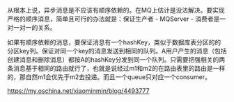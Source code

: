 从根本上说，异步消息是不应该有顺序依赖的。在MQ上估计是没法解决。要实现严格的顺序消息，简单且可行的办法就是：保证生产者 - MQServer - 消费者是一对一对一的关系。

如果有顺序依赖的消息，要保证消息有一个hashKey，类似于数据库表分区的的分区key列。保证对同一个key的消息发送到相同的队列。A用户产生的消息（包括创建消息和删除消息）都按A的hashKey分发到同一个队列。只需要把强相关的两条消息基于相同的路由就行了，也就是说经过m1和m2的在路由表里的路由是一样的，那自然m1会优先于m2去投递。而且一个queue只对应一个consumer。



https://my.oschina.net/xiaominmin/blog/4493777